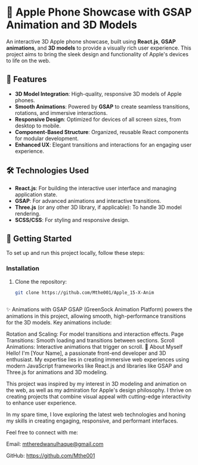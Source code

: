 # 📱 Apple Phone Showcase with GSAP Animation and 3D Models

An interactive 3D Apple phone showcase, built using **React.js**, **GSAP animations**, and **3D models** to provide a visually rich user experience. This project aims to bring the sleek design and functionality of Apple's devices to life on the web.

## 🎉 Features

- **3D Model Integration**: High-quality, responsive 3D models of Apple phones.
- **Smooth Animations**: Powered by **GSAP** to create seamless transitions, rotations, and immersive interactions.
- **Responsive Design**: Optimized for devices of all screen sizes, from desktop to mobile.
- **Component-Based Structure**: Organized, reusable React components for modular development.
- **Enhanced UX**: Elegant transitions and interactions for an engaging user experience.

## 🛠️ Technologies Used

- **React.js**: For building the interactive user interface and managing application state.
- **GSAP**: For advanced animations and interactive transitions.
- **Three.js** (or any other 3D library, if applicable): To handle 3D model rendering.
- **SCSS/CSS**: For styling and responsive design.



## 🚀 Getting Started

To set up and run this project locally, follow these steps:


### Installation

1. Clone the repository:
   ```bash
   git clone https://github.com/Mthe001/Apple_15-X-Anim



✨ Animations with GSAP
GSAP (GreenSock Animation Platform) powers the animations in this project, allowing smooth, high-performance transitions for the 3D models. Key animations include:

Rotation and Scaling: For model transitions and interaction effects.
Page Transitions: Smooth loading and transitions between sections.
Scroll Animations: Interactive animations that trigger on scroll.
👤 About Myself
Hello! I'm [Your Name], a passionate front-end developer and 3D enthusiast. My expertise lies in creating immersive web experiences using modern JavaScript frameworks like React.js and libraries like GSAP and Three.js for animations and 3D modeling.

This project was inspired by my interest in 3D modeling and animation on the web, as well as my admiration for Apple's design philosophy. I thrive on creating projects that combine visual appeal with cutting-edge interactivity to enhance user experience.

In my spare time, I love exploring the latest web technologies and honing my skills in creating engaging, responsive, and performant interfaces.

Feel free to connect with me:

Email: mtheredwanulhaque@gmail.com

GitHub: https://github.com/Mthe001